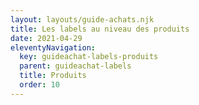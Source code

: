 ```yaml
---
layout: layouts/guide-achats.njk
title: Les labels au niveau des produits
date: 2021-04-29
eleventyNavigation:
  key: guideachat-labels-produits
  parent: guideachat-labels
  title: Produits
  order: 10
---
```


